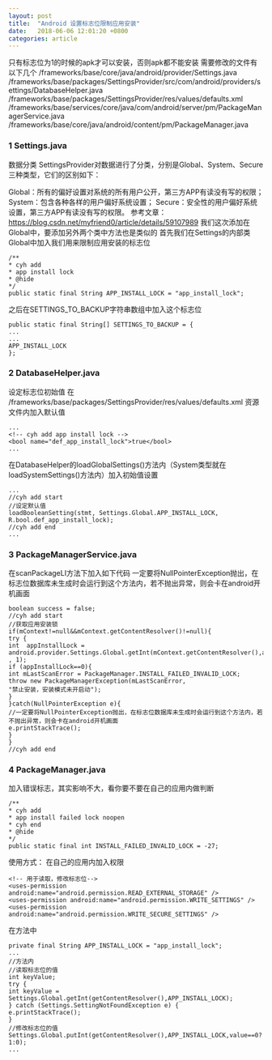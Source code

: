 ```yaml
---
layout: post
title:  "Android 设置标志位限制应用安装"
date:   2018-06-06 12:01:20 +0800
categories: article
---
```

只有标志位为1的时候的apk才可以安装，否则apk都不能安装
需要修改的文件有以下几个
/frameworks/base/core/java/android/provider/Settings.java
/frameworks/base/packages/SettingsProvider/src/com/android/providers/settings/DatabaseHelper.java
/frameworks/base/packages/SettingsProvider/res/values/defaults.xml
/frameworks/base/services/core/java/com/android/server/pm/PackageManagerService.java
/frameworks/base/core/java/android/content/pm/PackageManager.java

### 1 Settings.java
数据分类
SettingsProvider对数据进行了分类，分别是Global、System、Secure三种类型，它们的区别如下：

Global：所有的偏好设置对系统的所有用户公开，第三方APP有读没有写的权限；
System：包含各种各样的用户偏好系统设置；
Secure：安全性的用户偏好系统设置，第三方APP有读没有写的权限。
参考文章：https://blog.csdn.net/myfriend0/article/details/59107989
我们这次添加在Global中，要添加另外两个类中方法也是类似的
首先我们在Settings的内部类Global中加入我们用来限制应用安装的标志位
```  
/**
* cyh add 
* app install lock
* @hide
*/
public static final String APP_INSTALL_LOCK = "app_install_lock";
```
之后在SETTINGS_TO_BACKUP字符串数组中加入这个标志位
```
public static final String[] SETTINGS_TO_BACKUP = {
...
...
APP_INSTALL_LOCK
};

```
### 2 DatabaseHelper.java
设定标志位初始值
在
/frameworks/base/packages/SettingsProvider/res/values/defaults.xml
资源文件内加入默认值
```
...
<!-- cyh add app install lock -->
<bool name="def_app_install_lock">true</bool>
...
```
在DatabaseHelper的loadGlobalSettings()方法内（System类型就在loadSystemSettings()方法内）加入初始值设置
```
...
//cyh add start
//设定默认值
loadBooleanSetting(stmt, Settings.Global.APP_INSTALL_LOCK,
R.bool.def_app_install_lock);
//cyh add end 
...
```
### 3 PackageManagerService.java
在scanPackageLI方法下加入如下代码
一定要将NullPointerException抛出，在标志位数据库未生成时会运行到这个方法内，若不抛出异常，则会卡在android开机画面
```
boolean success = false;
//cyh add start
//获取应用安装锁
if(mContext!=null&&mContext.getContentResolver()!=null){
try {
int  appInstallLock = android.provider.Settings.Global.getInt(mContext.getContentResolver(),android.provider.Settings.Global.APP_INSTALL_LOCK , 1);
if (appInstallLock==0){
int mLastScanError = PackageManager.INSTALL_FAILED_INVALID_LOCK;
throw new PackageManagerException(mLastScanError,
"禁止安装，安装模式未开启动");
}
}catch(NullPointerException e){
//一定要将NullPointerException抛出，在标志位数据库未生成时会运行到这个方法内，若不抛出异常，则会卡在android开机画面
e.printStackTrace();
}
}
//cyh add end 
```
### 4 PackageManager.java 
加入错误标志，其实影响不大，看你要不要在自己的应用内做判断
```
/**
* cyh add
* app install failed lock noopen
* cyh end 
* @hide
*/
public static final int INSTALL_FAILED_INVALID_LOCK = -27;
```

使用方式：
在自己的应用内加入权限
```
<!-- 用于读取，修改标志位-->
<uses-permission android:name="android.permission.READ_EXTERNAL_STORAGE" />
<uses-permission android:name="android.permission.WRITE_SETTINGS" />
<uses-permission android:name="android.permission.WRITE_SECURE_SETTINGS" />
```
在方法中
```
private final String APP_INSTALL_LOCK = "app_install_lock";
...
//方法内
//读取标志位的值
int keyValue;
try {
int keyValue = Settings.Global.getInt(getContentResolver(),APP_INSTALL_LOCK);
} catch (Settings.SettingNotFoundException e) {
e.printStackTrace();
}
//修改标志位的值
Settings.Global.putInt(getContentResolver(),APP_INSTALL_LOCK,value==0? 
1:0);
...
```
